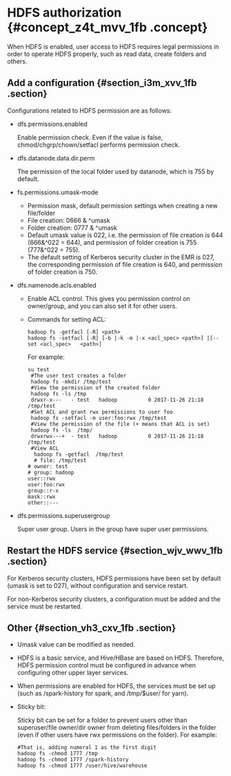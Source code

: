 # HDFS authorization {#concept_z4t_mvv_1fb .concept}

When HDFS is enabled, user access to HDFS requires legal permissions in order to operate HDFS properly, such as read data, create folders and others.

## Add a configuration {#section_i3m_xvv_1fb .section}

Configurations related to HDFS permission are as follows:

-   dfs.permissions.enabled

    Enable permission check. Even if the value is false, chmod/chgrp/chown/setfacl performs permission check.

-   dfs.datanode.data.dir.perm

    The permission of the local folder used by datanode, which is 755 by default.

-   fs.permissions.umask-mode
    -   Permission mask, default permission settings when creating a new file/folder
    -   File creation: 0666 & ^umask
    -   Folder creation: 0777 & ^umask
    -   Default umask value is 022, i.e. the permission of file creation is 644 \(666&^022 = 644\), and permission of folder creation is 755 \(777&^022 = 755\).
    -   The default setting of Kerberos security cluster in the EMR is 027, the corresponding permission of file creation is 640, and permission of folder creation is 750.
-   dfs.namenode.acls.enabled
    -   Enable ACL control. This gives you permission control on owner/group, and you can also set it for other users.
    -   Commands for setting ACL:

        ```
        hadoop fs -getfacl [-R] <path>
        hadoop fs -setfacl [-R] [-b |-k -m |-x <acl_spec> <path>] |[--set <acl_spec>   <path>]
        ```

        For example:

        ```
        su test
         #The user test creates a folder
         hadoop fs -mkdir /tmp/test
         #View the permission of the created folder
         hadoop fs -ls /tmp
         drwxr-x---   - test   hadoop          0 2017-11-26 21:18 /tmp/test
         #Set ACL and grant rwx permissions to user foo
         hadoop fs -setfacl -m user:foo:rwx /tmp/test
         #View the permission of the file (+ means that ACL is set)
         hadoop fs -ls  /tmp/
         drwxrwx---+  - test   hadoop          0 2017-11-26 21:18 /tmp/test
         #View ACL
          hadoop fs -getfacl  /tmp/test
          # file: /tmp/test
        # owner: test
        # group: hadoop
        user::rwx
        user:foo:rwx
        group::r-x
        mask::rwx
        other::---
        ```

-   dfs.permissions.superusergroup

    Super user group. Users in the group have super user permissions.


## Restart the HDFS service {#section_wjv_wwv_1fb .section}

For Kerberos security clusters, HDFS permissions have been set by default \(umask is set to 027\), without configuration and service restart.

For non-Kerberos security clusters, a configuration must be added and the service must be restarted.

## Other {#section_vh3_cxv_1fb .section}

-   Umask value can be modified as needed.
-   HDFS is a basic service, and Hive/HBase are based on HDFS. Therefore, HDFS permission control must be configured in advance when configuring other upper layer services.
-   When permissions are enabled for HDFS, the services must be set up \(such as /spark-history for spark, and /tmp/$user/ for yarn\).
-   Sticky bit:

    Sticky bit can be set for a folder to prevent users other than superuser/file owner/dir owner from deleting files/folders in the folder \(even if other users have rwx permissions on the folder\). For example:

    ```
    #That is, adding numeral 1 as the first digit
    hadoop fs -chmod 1777 /tmp
    hadoop fs -chmod 1777 /spark-history
    hadoop fs -chmod 1777 /user/hive/warehouse
    ```


